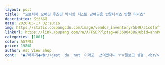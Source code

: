 ```yaml
---
layout: post 
title:  "오브치치 오버핏 루즈핏 박시핏 저스트 남여공용 반팔티셔츠 반팔 티셔츠" 
description: 오브치치  ..
date: 2020-05-17 02:10:16 
img: https://static.coupangcdn.com/image/vendor_inventory/5b49/31cdfaff4fb86b6fc5a3df9d6ec68ad93395e52f303bebf5d9f5cad5ce74.jpg 
linkUrl: https://link.coupang.com/re/AFFSDP?lptag=AF3600438&subid=ahnPublicAsk&pageKey=1188776829&itemId=2169469545&vendorItemId=70167591913&traceid=V0-113-bbe2d3300a7f1f67 
categories: [1001] 
color: A57F92 
price: 19800 
author: Ask View Shop 
cont:  "●구매후기●<br/>just  do  not  이라고  쓰여있다니 ㅜㅠ잘보고 살걸 .<br/>.<br/>입고나갓다가 개쪽당함<br/>가볍다.<br/> 여름용이며 입다가 해지면 널널하게 집에서 입기도 좋음<br/>엄청얇아요 레이어드나 여름에 입어두 되겠어요<br/>품은 빅이즈 맞고요 넉넉해서 누구나 체격에 맞게 활용하시믄 괜찮겠네요<br/>" 
---
```


